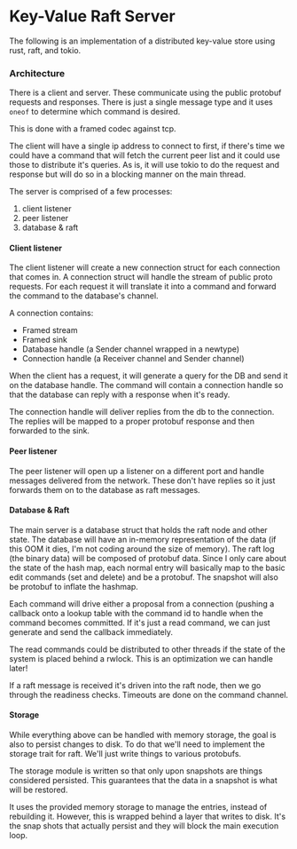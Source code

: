 # Key-Value Raft Server

The following is an implementation of a distributed key-value store using rust, raft, and
tokio.

### Architecture

There is a client and server. These communicate using the public protobuf requests and
responses. There is just a single message type and it uses `oneof` to determine which
command is desired.

This is done with a framed codec against tcp.

The client will have a single ip address to connect to first, if there's time we could
have a command that will fetch the current peer list and it could use those to distribute
it's queries. As is, it will use tokio to do the request and response but will do so in a
blocking manner on the main thread.

The server is comprised of a few processes:

1. client listener
2. peer listener
3. database & raft

#### Client listener

The client listener will create a new connection struct for each connection that comes in.
A connection struct will handle the stream of public proto requests. For each request it
will translate it into a command and forward the command to the database's channel.

A connection contains:

* Framed stream
* Framed sink
* Database handle (a Sender channel wrapped in a newtype)
* Connection handle (a Receiver channel and Sender channel)

When the client has a request, it will generate a query for the DB and send it on the database
handle. The command will contain a connection handle so that the database can reply with a
response when it's ready.

The connection handle will deliver replies from the db to the connection. The replies
will be mapped to a proper protobuf response and then forwarded to the sink.

#### Peer listener

The peer listener will open up a listener on a different port and handle messages
delivered from the network. These don't have replies so it just forwards them on to the database
as raft messages.

#### Database & Raft

The main server is a database struct that holds the raft node and other state. The database
will have an in-memory representation of the data (if this OOM it dies, I'm not coding around
the size of memory). The raft log (the binary data) will be composed of protobuf data. Since I
only care about the state of the hash map, each normal entry will basically map to the basic
edit commands (set and delete) and be a protobuf. The snapshot will also be protobuf to
inflate the hashmap.

Each command will drive either a proposal from a connection (pushing a callback onto a lookup
table with the command id to handle when the command becomes committed. If it's just a read
command, we can just generate and send the callback immediately.

The read commands could be distributed to other threads if the state of the system is placed
behind a rwlock. This is an optimization we can handle later!

If a raft message is received it's driven into the raft node, then we go through the readiness
checks. Timeouts are done on the command channel.


#### Storage

While everything above can be handled with memory storage, the goal is also to persist changes
to disk. To do that we'll need to implement the storage trait for raft. We'll just write
things to various protobufs.

The storage module is written so that only upon snapshots are things considered persisted. This
guarantees that the data in a snapshot is what will be restored.

It uses the provided memory storage to manage the entries, instead of rebuilding it. However,
this is wrapped behind a layer that writes to disk. It's the snap shots that actually persist
and they will block the main execution loop.
